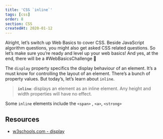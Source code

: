 ```yaml
---
title: 'CSS `inline`'
tags: [css]
order: 8
section: CSS
createdAt: 2020-01-12
---
```


Alright, let’s switch up Web Basics to cover CSS. Beside JavaScript algorithm questions, you might also get asked CSS related questions. So let’s make sure you’re ready and level up your web basics! And yes, at the end, there will be a #WebBasicsChallenge 📝

The `display` property specifics the display behaviour of an element. It’s a must know for controlling the layout of an element. There’s a bunch of property values. But today’s, let’s learn about `inline`.

> **`inline`**: displays an element as an inline element. Any height and width properties will have no effect.

Some `inline` elements include the `<span>` , `<a>`, `<strong>`

## Resources

- [w3schools.com - display](https://www.w3schools.com/CSSref/pr_class_display.asp)
